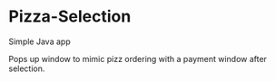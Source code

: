 # Pizza-Selection
Simple Java app

Pops up window to mimic pizz ordering with a payment window after selection.
